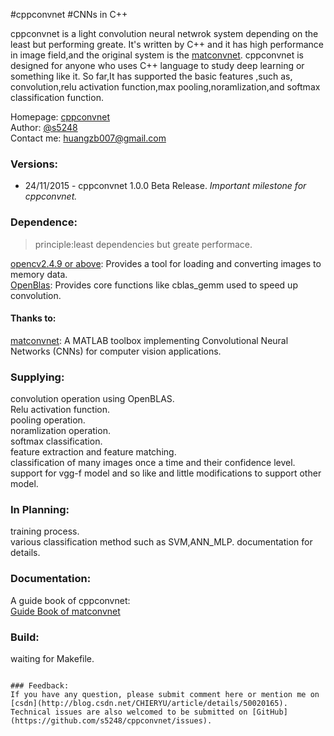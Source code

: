 #cppconvnet
#CNNs in C++


cppconvnet is a light convolution neural netwrok system depending on the least but performing greate. It's written by C++ and it has high performance in image field,and the original system is the [matconvnet](https://github.com/vlfeat/matconvnet/). cppconvnet is designed for anyone who uses C++ language to study deep learning or something like it. So far,It has supported the basic features ,such as, convolution,relu activation function,max pooling,noramlization,and softmax classification function.  

Homepage: [cppconvnet](https://github.com/s5248/cppconvnet)  
Author: [@s5248]('')  
Contact me: huangzb007@gmail.com  

### Versions:
- 24/11/2015 - cppconvnet 1.0.0 Beta Release. *Important milestone for cppconvnet.*


### Dependence:
> principle:least dependencies but greate performace.  

[opencv2.4.9 or above](http://opencv.org/downloads.html): Provides a tool for loading and converting images to memory data.  
[OpenBlas](https://github.com/xianyi/OpenBLAS): Provides core functions like cblas_gemm used to speed up convolution.  

#### Thanks to:  

[matconvnet](https://github.com/vlfeat/matconvnet/): A MATLAB toolbox implementing Convolutional Neural Networks (CNNs) for computer vision applications.  

### Supplying:
convolution operation using OpenBLAS.  
Relu activation function.  
pooling operation.  
noramlization operation.  
softmax classification.  
feature extraction and feature matching.  
classification of many images once a time and their confidence level.
support for vgg-f model and so like and little modifications to support other model.

### In Planning:
training process.  
various classification method such as SVM,ANN_MLP.
documentation for details.  

### Documentation:
A guide book of cppconvnet:  
[Guide Book of matconvnet](http://www.vlfeat.org/matconvnet/matconvnet-manual.pdf)  

### Build:
waiting for Makefile.
````

### Feedback:
If you have any question, please submit comment here or mention me on [csdn](http://blog.csdn.net/CHIERYU/article/details/50020165).  
Technical issues are also welcomed to be submitted on [GitHub](https://github.com/s5248/cppconvnet/issues).

